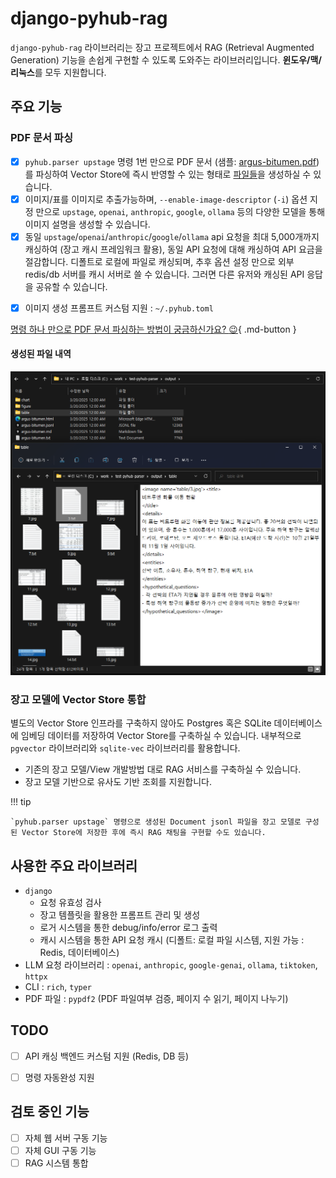 # django-pyhub-rag

`django-pyhub-rag` 라이브러리는 장고 프로젝트에서 RAG (Retrieval Augmented Generation) 기능을 손쉽게 구현할 수 있도록 도와주는 라이브러리입니다. **윈도우/맥/리눅스**를 모두 지원합니다.


## 주요 기능

### PDF 문서 파싱

+ [x] `pyhub.parser upstage` 명령 1번 만으로 PDF 문서 (샘플: [argus-bitumen.pdf](https://www.argusmedia.com/-/media/project/argusmedia/mainsite/english/documents-and-files/sample-reports/argus-bitumen.pdf?rev=7512cf07937e4e4cbb8889c87780edf7))를 파싱하여 Vector Store에 즉시 반영할 수 있는 형태로 [파일들](https://github.com/pyhub-kr/django-pyhub-rag/tree/main/samples/argus-bitumen)을 생성하실 수 있습니다.
+ [x] 이미지/표를 이미지로 추출가능하며, `--enable-image-descriptor` (`-i`) 옵션 지정 만으로
  `upstage`, `openai`, `anthropic`, `google`, `ollama` 등의 다양한 모델을 통해 이미지 설명을 생성할 수 있습니다.
+ [x] 동일 `upstage`/`openai`/`anthropic`/`google`/`ollama` api 요청을 최대 5,000개까지 캐싱하여 (장고 캐시 프레임워크 활용),
  동일 API 요청에 대해 캐싱하여 API 요금을 절감합니다. 디폴트로 로컬에 파일로 캐싱되며, 추후 옵션 설정 만으로 외부 redis/db 서버를
  캐시 서버로 쓸 수 있습니다. 그러면 다른 유저와 캐싱된 API 응답을 공유할 수 있습니다.
* [x] 이미지 생성 프롬프트 커스텀 지원 : `~/.pyhub.toml`

[명령 하나 만으로 PDF 문서 파싱하는 방법이 궁금하신가요? :wink:](./parser/upstage-document-parse){ .md-button }

#### 생성된 파일 내역

![](./assets/files.png)

### 장고 모델에 Vector Store 통합

별도의 Vector Store 인프라를 구축하지 않아도 Postgres 혹은 SQLite 데이터베이스에 임베딩 데이터를 저장하여 Vector Store를 구축하실 수 있습니다. 
내부적으로 `pgvector` 라이브러리와 `sqlite-vec` 라이브러리를 활용합니다.

+ 기존의 장고 모델/View 개발방법 대로 RAG 서비스를 구축하실 수 있습니다.
+ 장고 모델 기반으로 유사도 기반 조회를 지원합니다.

!!! tip

    `pyhub.parser upstage` 명령으로 생성된 Document jsonl 파일을 장고 모델로 구성된 Vector Store에 저장한 후에 즉시 RAG 채팅을 구현할 수도 있습니다.


## 사용한 주요 라이브러리

+ `django`
    - 요청 유효성 검사
    - 장고 템플릿을 활용한 프롬프트 관리 및 생성
    - 로거 시스템을 통한 debug/info/error 로그 출력
    - 캐시 시스템을 통한 API 요청 캐시 (디폴트: 로컬 파일 시스템, 지원 가능 : Redis, 데이터베이스)
+ LLM 요청 라이브러리 : `openai`, `anthropic`, `google-genai`, `ollama`, `tiktoken`, `httpx`
+ CLI : `rich`, `typer`
+ PDF 파일 : `pypdf2` (PDF 파일여부 검증, 페이지 수 읽기, 페이지 나누기)


## TODO

* [ ] API 캐싱 백엔드 커스텀 지원 (Redis, DB 등)
* [ ] 명령 자동완성 지원


## 검토 중인 기능

* [ ] 자체 웹 서버 구동 기능
* [ ] 자체 GUI 구동 기능
* [ ] RAG 시스템 통합